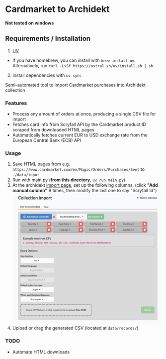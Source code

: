 # Cardmarket to Archidekt

**Not tested on windows**

## Requirements / Installation

1. [UV](https://docs.astral.sh/uv/getting-started/installation/)

- If you have homebrew, you can install with `brew install uv`. Alternatively, run `curl -LsSf https://astral.sh/uv/install.sh | sh`.

2. Install dependencies with `uv sync`

Semi-automated tool to import Cardmarket purchases into Archidekt collection

### Features

- Process any amount of orders at once, producing a single CSV file for import
- Fetches card info from Scryfall API by the Cardmarket product ID scraped from downloaded HTML pages
- Automatically fetches current EUR to USD exchange rate from the European Central Bank (ECB) API

### Usage

1. Save HTML pages from e.g. `https://www.cardmarket.com/en/Magic/Orders/Purchases/Sent` to `./data/input`
2. Run with main.py (**from this directory**, `uv run main.py`)
3. At the archidekt [import page](https://archidekt.com/collections/import), set up the following columns. (click **"Add manual column"** 8 times, then modify the last one to say "Scryfall Id")  
   <img src="./import_columns.png" width="600" alt="columns, showing [quantity, name, finish, condition, ignore, language, price, scryfall_id]"/>
4. Upload or drag the generated CSV (located at `data/records/`)

### TODO

- Automate HTML downloads
